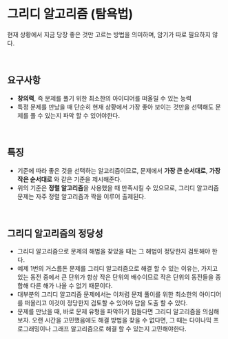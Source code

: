 # 그리디 알고리즘 (탐욕법)

현재 상황에서 지금 당장 좋은 것만 고르는 방법을 의미하며, 암기가 따로 필요하지 않다.

<br/>

## 요구사항

- **창의력**, 즉 문제를 풀기 위한 최소한의 아이디어를 떠올릴 수 있는 능력
- 특정 문제를 만났을 때 단순히 현재 상황에서 가장 좋아 보이는 것만을 선택해도 문제를 풀 수 있는지 파악 할 수 있어야한다.

<br/>

## 특징

- 기준에 따라 좋은 것을 선택하는 알고리즘이므로, 문제에서 **가장 큰 순서대로**, **가장 작은 순서대로** 와 같은 기준을 제시해준다.
- 위의 기준은 **정렬 알고리즘**을 사용했을 때 만족시킬 수 있으므로, 그리디 알고리즘 문제는 자주 정렬 알고리즘과 짝을 이루어 출제된다.

<br/>

## 그리디 알고리즘의 정당성

- 그리디 알고리즘으로 문제의 해법을 찾았을 때는 그 해법이 정당한지 검토해야 한다.
- 예제 1번의 거스름돈 문제를 그리디 알고리즘으로 해결 할 수 있는 이유는, 가지고 있는 동전 중에서 큰 단위가 항상 작은 단위의 배수이므로 작은 단위의 동전들을 종합해 다른 해가 나올 수 없기 때문이다.
- 대부분의 그리디 알고리즘 문제에서는 이처럼 문제 풀이를 위한 최소한의 아이디어를 떠올리고 이것이 정당한지 검토할 수 있어야 답을 도출 할 수 있다.
- 문제를 만났을 때, 바로 문제 유형을 파악하기 힘들다면 그리디 알고리즘을 의심해보자. 오랜 시간을 고민했음에도 해결 방법을 찾을 수 없다면, 그 때는 다이나믹 프로그래밍이나 그래프 알고리즘으로 해결 할 수 있는지 고민해야한다.
